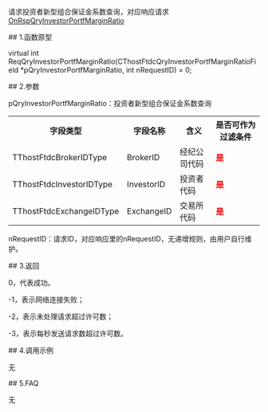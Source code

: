 <p>请求投资者新型组合保证金系数查询，对应响应请求<a href="../../CTHOSTFTDCTRADERAPI/ONRSPQRYINVESTORPORTFMARGINRATIO/">OnRspQryInvestorPortfMarginRatio</a></p>
<span class="anchor" id="cde77273-a738-4dd6-b077-581347c62550"></span>
## 1.函数原型
<p>virtual int ReqQryInvestorPortfMarginRatio(CThostFtdcQryInvestorPortfMarginRatioField *pQryInvestorPortfMarginRatio, int nRequestID) = 0;</p>
<span class="anchor" id="b9655209-0598-47dc-9b4a-868069305821"></span>
## 2.参数
<p>pQryInvestorPortfMarginRatio：投资者新型组合保证金系数查询</p>
<table><tr><th style="TEXT-ALIGN: center;">字段类型</th><th style="TEXT-ALIGN: center;">字段名称</th><th style="TEXT-ALIGN: center;">含义</th><th style="TEXT-ALIGN: center;">是否可作为过滤条件</th></tr><tr><td style="TEXT-ALIGN: left;">TThostFtdcBrokerIDType</td>
<td style="TEXT-ALIGN: left;">BrokerID</td>
<td style="TEXT-ALIGN: left;">经纪公司代码</td>
<td style="TEXT-ALIGN: left;"><strong><font color="#FF0000">是</font></strong></td>
</tr>
<tr><td style="TEXT-ALIGN: left;">TThostFtdcInvestorIDType</td>
<td style="TEXT-ALIGN: left;">InvestorID</td>
<td style="TEXT-ALIGN: left;">投资者代码</td>
<td style="TEXT-ALIGN: left;"><strong><font color="#FF0000">是</font></strong></td>
</tr>
<tr><td style="TEXT-ALIGN: left;">TThostFtdcExchangeIDType</td>
<td style="TEXT-ALIGN: left;">ExchangeID</td>
<td style="TEXT-ALIGN: left;">交易所代码</td>
<td style="TEXT-ALIGN: left;"><strong><font color="#FF0000">是</font></strong></td>
</tr>
</table>
<p>nRequestID：请求ID，对应响应里的nRequestID，无递增规则，由用户自行维护。</p>
<span class="anchor" id="c0d80855-b6bd-41f9-9214-49d9e5c62f0f"></span>
## 3.返回
<p>0，代表成功。</p>
<p>-1，表示网络连接失败；</p>
<p>-2，表示未处理请求超过许可数；</p>
<p>-3，表示每秒发送请求数超过许可数。</p>
<span class="anchor" id="8907ed5a-075d-4e0b-a4fa-e558a9d0ab2b"></span>
## 4.调用示例
<p>无</p>
<span class="anchor" id="40e39565-40cf-48bc-a346-b53a79b008ba"></span>
## 5.FAQ
<p>无</p>

